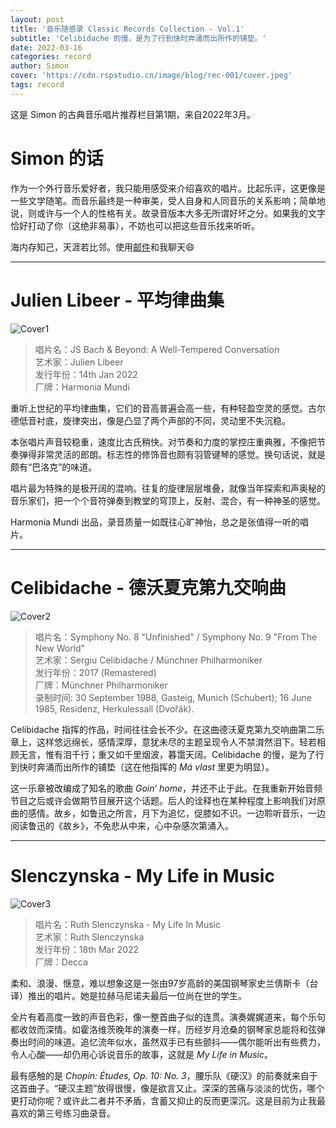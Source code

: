 ```yaml
---
layout: post
title: '音乐随感录 Classic Records Collection - Vol.1'
subtitle: 'Celibidache 的慢，是为了行到快时奔涌而出所作的铺垫。'
date: 2022-03-16
categories: record
author: Simon
cover: 'https://cdn.rspstudio.cn/image/blog/rec-001/cover.jpeg'
tags: record
---
```


这是 Simon 的古典音乐唱片推荐栏目第1期，来自2022年3月。

# Simon 的话

作为一个外行音乐爱好者，我只能用感受来介绍喜欢的唱片。比起乐评，这更像是一些文学随笔。而音乐最终是一种审美，受人自身和人同音乐的关系影响；简单地说，则或许与一个人的性格有关。故录音版本大多无所谓好坏之分。如果我的文字恰好打动了你（这绝非易事），不妨也可以把这些音乐找来听听。

海内存知己，天涯若比邻。使用[邮件](mailto:i@rsp.ink)和我聊天😄

---

# Julien Libeer - 平均律曲集
![Cover1](https://cdn.rspstudio.cn/image/blog/rec-001/1.png)

> 唱片名：JS Bach & Beyond: A Well-Tempered Conversation
<br>艺术家：Julien Libeer
<br>发行年份：14th Jan 2022
<br>厂牌：Harmonia Mundi

重听上世纪的平均律曲集，它们的音高普遍会高一些，有种轻盈空灵的感觉。古尔德低音衬底，旋律突出，像是凸显了两个声部的不同，灵动里不失沉稳。

本张唱片声音较稳重，速度比古氏稍快。对节奏和力度的掌控庄重典雅，不像把节奏弹得非常灵活的郎朗。标志性的修饰音也颇有羽管键琴的感觉。换句话说，就是颇有“巴洛克”的味道。

唱片最为特殊的是极开阔的混响。往复的旋律层层堆叠，就像当年探索和声奥秘的音乐家们，把一个个音符弹奏到教堂的穹顶上，反射、混合，有一种神圣的感觉。

Harmonia Mundi 出品，录音质量一如既往心旷神怡，总之是张值得一听的唱片。

---

# Celibidache - 德沃夏克第九交响曲

![Cover2](https://cdn.rspstudio.cn/image/blog/rec-001/2.jpg)

> 唱片名：Symphony No. 8 "Unfinished" / Symphony No. 9 "From The New World"
<br>艺术家：Sergiu Celibidache / Münchner Philharmoniker
<br>发行年份：2017 (Remastered)
<br>厂牌：Münchner Philharmoniker
<br>录制时间: 30 September 1988, Gasteig, Munich (Schubert); 16 June 1985, Residenz, Herkulessall (Dvořák).

Celibidache 指挥的作品，时间往往会长不少。在这曲德沃夏克第九交响曲第二乐章上，这样悠远绵长，感情深厚，意犹未尽的主题呈现令人不禁潸然泪下。轻若相顾无言，惟有泪千行；重又如千里烟波，暮霭天阔。Celibidache 的慢，是为了行到快时奔涌而出所作的铺垫（这在他指挥的 *Má vlast* 里更为明显）。

这一乐章被改编成了知名的歌曲 *Goin‘ home*，并还不止于此。在我重新开始音频节目之后或许会做期节目展开这个话题。后人的诠释也在某种程度上影响我们对原曲的感情。故乡，如鲁迅之所言，月下为追忆，促膝如不识。一边聆听音乐，一边阅读鲁迅的《故乡》，不免悲从中来，心中杂感次第涌入。

---

# Slenczynska - My Life in Music
![Cover3](https://cdn.rspstudio.cn/image/blog/rec-001/3.jpg)

> 唱片名：Ruth Slenczynska - My Life In Music
<br>艺术家：Ruth Slenczynska
<br>发行年份：18th Mar 2022
<br>厂牌：Decca

柔和、浪漫、惬意，难以想象这是一张由97岁高龄的美国钢琴家史兰倩斯卡（台译）推出的唱片。她是拉赫马尼诺夫最后一位尚在世的学生。

全片有着高度一致的声音色彩，像一整首曲子似的连贯。演奏娓娓道来，每个乐句都收敛而深情。如霍洛维茨晚年的演奏一样，历经岁月沧桑的钢琴家总能将和弦弹奏出时间的味道。追忆流年似水，虽然双手已有些颤抖——偶尔能听出有些费力，令人心酸——却仍用心诉说音乐的故事，这就是 *My Life in Music*。

最有感触的是 *Chopin: Études, Op. 10: No. 3*，腰乐队《硬汉》的前奏就来自于这首曲子。“硬汉主题”放得很慢，像是欲言又止。深深的苦痛与淡淡的忧伤，哪个更打动你呢？或许此二者并不矛盾，含蓄又抑止的反而更深沉。这是目前为止我最喜欢的第三号练习曲录音。
